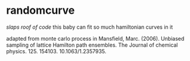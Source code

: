 # randomcurve

*slaps roof of code*
this baby can fit so much hamiltonian curves in it

adapted from monte carlo process in Mansfield, Marc. (2006). Unbiased sampling of lattice Hamilton path ensembles. The Journal of chemical physics. 125. 154103. 10.1063/1.2357935.
